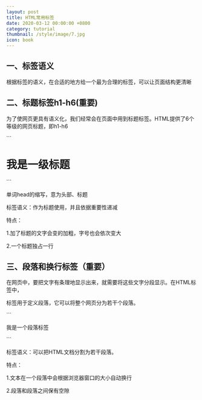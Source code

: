 ```yaml
---
layout: post
title: HTML常用标签
date: 2020-03-12 00:00:00 +0800
category: tutorial
thumbnail: /style/image/7.jpg
icon: book
---
```


## 一、标签语义
<p>根据标签的语义，在合适的地方给一个最为合理的标签，可以让页面结构更清晰</p>

## 二、标题标签h1-h6(重要)
<p>为了使网页更具有语义化，我们经常会在页面中用到标题标签。HTML提供了6个等级的网页标题，即h1-h6</p>
```
<h1>我是一级标题</h1>
```
<p>单词head的缩写，意为头部、标题</p>
<p>标签语义：作为标题使用，并且依据重要性递减<p>
<p>特点：</p>
<p>1.加了标题的文字会变的加粗，字号也会依次变大</p>
<p>2.一个标题独占一行</p>

## 三、段落和换行标签（重要）
<p>在网页中，要把文字有条理地显示出来，就需要将这些文字分段显示。在HTML标签中，<p>标签用于定义段落，它可以将整个网页分为若干个段落。</p>
```
<p>我是一个段落标签</p >
```
<p>标签语义：可以把HTML文档分割为若干段落。</p>
<p>特点：</p>
<p>1.文本在一个段落中会根据浏览器窗口的大小自动换行</p>
<p>2.段落和段落之间保有空隙</p>